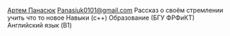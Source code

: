 [Артем Панасюк](https://github.com/chort13/rsschool-cv/blob/gh-pages/cv.md)
Panasiuk0101@gmail.com
Рассказ о своём стремлении учить что то новое
Навыки (c++)
Образование (БГУ ФРФиКТ)
Английский язык (B1)
